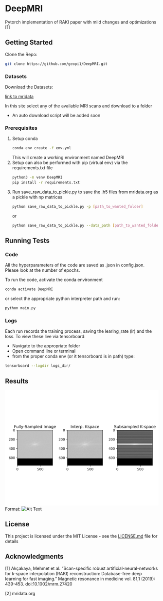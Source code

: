 # DeepMRI

Pytorch implementation of RAKI paper with mild changes and optimizations [1]

## Getting Started

Clone the Repo:  
```bash
git clone https://github.com/geopi1/DeepMRI.git
```

### Datasets
Download the Datasets:

[link to mridata](http://mridata.org/list)

In this site select any of the available MRI scans and download to a folder
    
* An auto download script will be added soon

### Prerequisites
1. Setup conda 
    ```bash
    conda env create -f env.yml
    ```
    This will create a working environment named DeepMRI
2. Setup can also be performed with pip (virtual env) via the requirements.txt file 
    ```bash
    python3 -m venv DeepMRI
    pip install -r requirements.txt
    ```
3. Run save_raw_data_to_pickle.py to save the .h5 files from mridata.org as a pickle with np matrices
    ```bash
    python save_raw_data_to_pickle.py -p [path_to_wanted_folder]
    ```
    or
    ```bash
    python save_raw_data_to_pickle.py --data_path [path_to_wanted_folder]
    ```

## Running Tests
### Code
All the hyperparameters of the code are saved as .json in config.json.
Please look at the number of epochs.

To run the code, activate the conda environment
```bash
conda activate DeepMRI
```
or select the appropriate python interpreter path and run: 
```bash
python main.py
```
### Logs
Each run records the training process, saving the learing_rate (lr) and the loss.
To view these live via tensorboard:
* Navigate to the appropriate folder
* Open command line or terminal
* from the proper conda env (or it tensorboard is in path) type:
```bash
tensorboard --logdir logs_dir/
```

## Results
![GitHub Logo](/images/K_space_results.png)
Format: ![Alt Text](url)
## License

This project is licensed under the MIT License - see the [LICENSE.md](LICENSE.md) file for details

## Acknowledgments
[1] Akçakaya, Mehmet et al. “Scan-specific robust artificial-neural-networks for k-space interpolation (RAKI) reconstruction: Database-free deep learning for fast imaging.” Magnetic resonance in medicine vol. 81,1 (2019): 439-453. doi:10.1002/mrm.27420

[2] mridata.org
